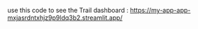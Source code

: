use this code to see the Trail dashboard : https://my-app-app-mxjasrdntxhjz9p9ldq3b2.streamlit.app/
